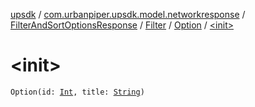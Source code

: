 [upsdk](../../../../index.md) / [com.urbanpiper.upsdk.model.networkresponse](../../../index.md) / [FilterAndSortOptionsResponse](../../index.md) / [Filter](../index.md) / [Option](index.md) / [&lt;init&gt;](./-init-.md)

# &lt;init&gt;

`Option(id: `[`Int`](https://kotlinlang.org/api/latest/jvm/stdlib/kotlin/-int/index.html)`, title: `[`String`](https://kotlinlang.org/api/latest/jvm/stdlib/kotlin/-string/index.html)`)`